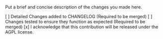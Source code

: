 Put a brief and concise description of the changes you made here.

[ ] Detailed Changes added to CHANGELOG (Required to be merged)
[ ] Changes tested to ensure they function as expected (Required to be merged)
[x] I acknowledge that this contribution will be released under the AGPL license.
